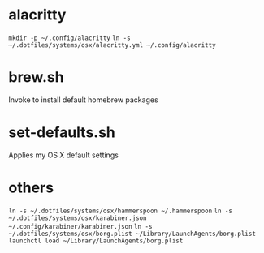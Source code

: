 # alacritty

`mkdir -p ~/.config/alacritty`
`ln -s ~/.dotfiles/systems/osx/alacritty.yml ~/.config/alacritty`

# brew.sh

Invoke to install default homebrew packages

# set-defaults.sh

Applies my OS X default settings

# others

`ln -s ~/.dotfiles/systems/osx/hammerspoon ~/.hammerspoon`
`ln -s ~/.dotfiles/systems/osx/karabiner.json ~/.config/karabiner/karabiner.json`
`ln -s ~/.dotfiles/systems/osx/borg.plist ~/Library/LaunchAgents/borg.plist`
`launchctl load ~/Library/LaunchAgents/borg.plist`
